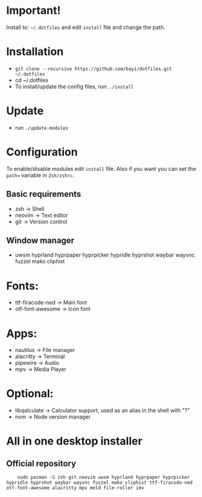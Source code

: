 
# Important!
Install to: `~/.dotfiles` and edit `install` file and change the path.

# Installation
- `git clone --recursive https://github.com/bayi/dotfiles.git ~/.dotfiles`
- cd ~/.dotfiles
- To install/update the config files, run: `./install`

# Update
- run `./update-modules`

# Configuration
To enable/disable modules edit `install` file. Also if you want you can set the `path=` variable in `Zsh/zshrc`.

## Basic requirements
 - zsh              -> Shell
 - neovim           -> Text editor
 - git              -> Version control

## Window manager
 - uwsm hyprland hyprpaper hyprpicker hypridle hyprshot waybar wayvnc fuzzel mako cliphist

# Fonts:
 - ttf-firacode-ned -> Main font
 - otf-font-awesome -> Icon font

# Apps:
 - nautilus         -> File manager
 - alacritty        -> Terminal
 - pipewire         -> Audio
 - mpv              -> Media Player

# Optional:
 - libqalculate     -> Calculator support, used as an alias in the shell with "?"
 - nvm              -> Node version manager

# All in one desktop installer

## Official repository
```
    sudo pacman -S zsh git neovim uwsm hyprland hyprpaper hyprpicker hypridle hyprshot waybar wayvnc fuzzel mako cliphist ttf-firacode-ned otf-font-awesome alacritty mpv meld file-roller imv
```
